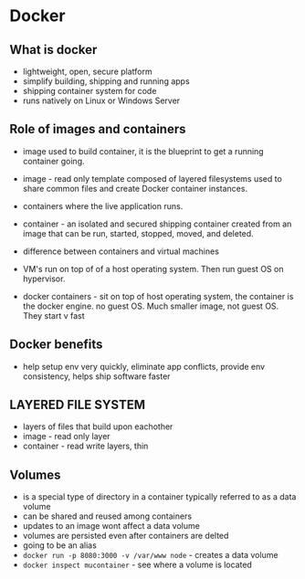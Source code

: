 # Docker

## What is docker
- lightweight, open, secure platform
- simplify building, shipping and running apps
- shipping container system for code
- runs natively on Linux or Windows Server


## Role of images and containers
- image used to build container, it is the blueprint to get a running container going. 
- image - read only template composed of layered filesystems used to share common files and create Docker container instances. 

- containers where the live application runs.
- container - an isolated and secured shipping container created from an image that can be run, started, stopped, moved, and deleted. 

- difference between containers and virtual machines
- VM's run on top of of a host operating system. Then run guest OS on hypervisor. 
- docker containers - sit on top of host operating system, the container is the docker engine. no guest OS. Much smaller image, not guest OS. They start v fast


## Docker benefits
- help setup env very quickly, eliminate app conflicts, provide env consistency, helps ship software faster


## LAYERED FILE SYSTEM
- layers of files that build upon eachother
- image - read only layer
- container - read write layers, thin
 

## Volumes
 - is a special type of directory in a container typically referred to as a data volume
 - can be shared and reused among containers
 - updates to an image wont affect a data volume
 - volumes are persisted even after containers are delted
 - going to be an alias
 - `docker run -p 8080:3000 -v /var/www node` - creates a data volume
 - `docker inspect mucontainer` - see where a volume is located